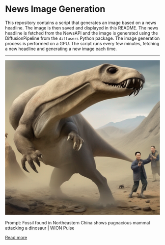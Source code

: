 # News Image Generation
This repository contains a script that generates an image based on a news headline. The image is then saved and displayed in this README.
The news headline is fetched from the NewsAPI and the image is generated using the DiffusionPipeline from the `diffusers` Python package. The image generation process is performed on a GPU.
The script runs every few minutes, fetching a new headline and generating a new image each time.

---

![Generated Image](image.png)

Prompt: Fossil found in Northeastern China shows pugnacious mammal attacking a dinosaur | WION Pulse

[Read more](https://www.youtube.com/watch?v=AElV9WFVPns)